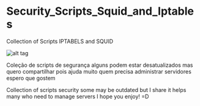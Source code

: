 Security_Scripts_Squid_and_Iptables
===================================

Collection of Scripts IPTABELS and SQUID

![alt tag](http://upload.wikimedia.org/wikipedia/commons/a/af/Tux.png)



Coleção de scripts de segurança 
alguns podem estar desatualizados mas quero
compartilhar 
pois ajuda muito quem precisa administrar servidores 
espero que gostem


Collection of scripts security 
some may be outdated but I 
share 
it helps many who need to manage servers 
I hope you enjoy! =D






 
